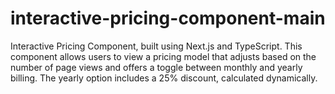 # interactive-pricing-component-main
Interactive Pricing Component, built using Next.js and TypeScript. This component allows users to view a pricing model that adjusts based on the number of page views and offers a toggle between monthly and yearly billing. The yearly option includes a 25% discount, calculated dynamically.
